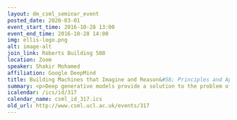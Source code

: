 ```yaml
---
layout: dm_csml_seminar_event
posted_date: 2020-03-01
event_start_time: 2016-10-28 13:00
event_end_time: 2016-10-28 14:00
img: ellis-logo.png
alt: image-alt
join_link: Roberts Building 508
location: Zoom
speaker: Shakir Mohamed
affiliation: Google DeepMind
title: Building Machines that Imagine and Reason&#58; Principles and Applications of Deep Generative Models
summary: <p>Deep generative models provide a solution to the problem of unsupervised learning, in which a machine learning system is required to discover the structure hidden within unlabelled data streams. Because they are generative, such models can form a rich imagery the world in which they are used&#58; an imagination that can harnessed to explore variations in data, to reason about the structure and behaviour of the world, and ultimately, for decision-making. This tutorial looks at how we can build machine learning systems with a capacity for imagination using deep generative models, the types of probabilistic reasoning that they make possible, and the ways in which they can be used for decision making and acting.</p><p>Deep generative models have widespread applications including those in density estimation, image de-noising and in-painting, data compression, scene understanding, representation learning, 3D scene construction, semi-supervised classification, and hierarchical control, amongst many others. After exploring these applications, we'll sketch a landscape of generative models, drawing-out three groups of models&#58; fully-observed models, transformation models, and latent variable models. Different models require different principles for inference and we'll explore the different options available. Different combinations of model and inference give rise to different algorithms, including auto-regressive distribution estimators, variational auto-encoders, and generative adversarial networks. Although we will emphasise deep generative models, and the latent-variable class in particular, the intention of the tutorial will be to explore the general principles, tools and tricks that can be used throughout machine learning. These reusable topics include Bayesian deep learning, variational approximations, memoryless and amortised inference, and stochastic gradient estimation. We'll end by highlighting the topics that were not discussed, and imagine the future of generative models.<br/></p>
icalendar: /ics/id/317
calendar_name: csml_id_317.ics
old_url: http://www.csml.ucl.ac.uk/events/317
---
```

